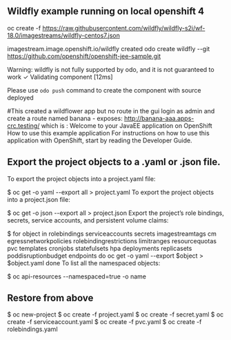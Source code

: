 ## Wildfly example running on local openshift 4


oc create -f https://raw.githubusercontent.com/wildfly/wildfly-s2i/wf-18.0/imagestreams/wildfly-centos7.json


imagestream.image.openshift.io/wildfly created
odo create wildfly --git https://github.com/openshift/openshift-jee-sample.git

Warning: wildfly is not fully supported by odo, and it is not guaranteed to work
 ✓  Validating component [12ms]

Please use `odo push` command to create the component with source deployed

#This created a wildflower app but no route
in the gui login as admin and create a route named banana - exposes:
	http://banana-aaa.apps-crc.testing/
	which is :
Welcome to your JavaEE application on OpenShift
How to use this example application
For instructions on how to use this application with OpenShift, start by reading the Developer Guide.







## Export the project objects to a .yaml or .json file.

To export the project objects into a project.yaml file:

$ oc get -o yaml --export all > project.yaml
To export the project objects into a project.json file:

$ oc get -o json --export all > project.json
Export the project’s role bindings, secrets, service accounts, and persistent volume claims:

$ for object in rolebindings serviceaccounts secrets imagestreamtags cm egressnetworkpolicies rolebindingrestrictions limitranges resourcequotas pvc templates cronjobs statefulsets hpa deployments replicasets poddisruptionbudget endpoints
do
  oc get -o yaml --export $object > $object.yaml
done
To list all the namespaced objects:

$ oc api-resources --namespaced=true -o name


## Restore from above 

$ oc new-project <projectname>
$ oc create -f project.yaml
$ oc create -f secret.yaml
$ oc create -f serviceaccount.yaml
$ oc create -f pvc.yaml
$ oc create -f rolebindings.yaml


